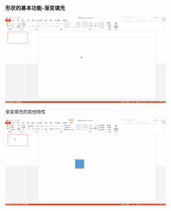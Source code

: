 ### 形状的基本功能-渐变填充

![渐变填充](https://raw.githubusercontent.com/huxiaoning/img/master/20201023230228.gif)

渐变填充的其他特性

![渐变填充的其他特性](https://raw.githubusercontent.com/huxiaoning/img/master/20201023230935.gif)